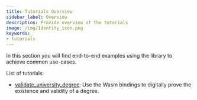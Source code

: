 ```yaml
---
title: Tutorials Overview
sidebar_label: Overview
description: Provide overview of the tutorials
image: /img/Identity_icon.png
keywords:
- tutorials
---
```


In this section you will find end-to-end examples using the library to achieve common use-cases.

List of tutorials:
- [validate_university_degree](./validate_university_degree.md): Use the Wasm bindings to digitally prove the existence and validity of a degree.